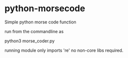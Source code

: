 # python-morsecode
Simple python morse code function

run from the commandline as

  python3 morse_coder.py
  
running module only imports 're' no non-core libs required.
